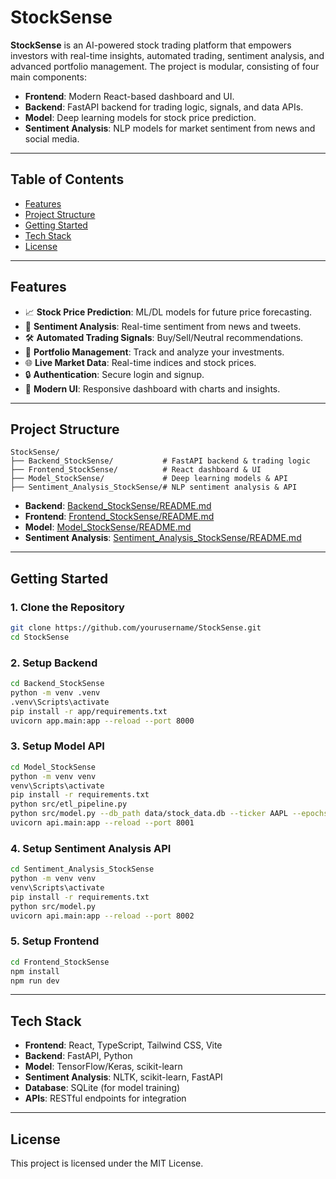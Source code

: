 # StockSense

**StockSense** is an AI-powered stock trading platform that empowers investors with real-time insights, automated trading, sentiment analysis, and advanced portfolio management. The project is modular, consisting of four main components:

- **Frontend**: Modern React-based dashboard and UI.
- **Backend**: FastAPI backend for trading logic, signals, and data APIs.
- **Model**: Deep learning models for stock price prediction.
- **Sentiment Analysis**: NLP models for market sentiment from news and social media.

---

## Table of Contents

- [Features](#features)
- [Project Structure](#project-structure)
- [Getting Started](#getting-started)
- [Tech Stack](#tech-stack)
- [License](#license)

---

## Features

- 📈 **Stock Price Prediction**: ML/DL models for future price forecasting.
- 📰 **Sentiment Analysis**: Real-time sentiment from news and tweets.
- 🛠️ **Automated Trading Signals**: Buy/Sell/Neutral recommendations.
- 💼 **Portfolio Management**: Track and analyze your investments.
- 🌐 **Live Market Data**: Real-time indices and stock prices.
- 🔒 **Authentication**: Secure login and signup.
- 🎨 **Modern UI**: Responsive dashboard with charts and insights.

---

## Project Structure

```
StockSense/
├── Backend_StockSense/           # FastAPI backend & trading logic
├── Frontend_StockSense/          # React dashboard & UI
├── Model_StockSense/             # Deep learning models & API
├── Sentiment_Analysis_StockSense/# NLP sentiment analysis & API
```

- **Backend**: [Backend_StockSense/README.md](Backend_StockSense/README.md)
- **Frontend**: [Frontend_StockSense/README.md](Frontend_StockSense/README.md)
- **Model**: [Model_StockSense/README.md](Model_StockSense/README.md)
- **Sentiment Analysis**: [Sentiment_Analysis_StockSense/README.md](Sentiment_Analysis_StockSense/README.md)

---

## Getting Started

### 1. Clone the Repository

```sh
git clone https://github.com/yourusername/StockSense.git
cd StockSense
```

### 2. Setup Backend

```sh
cd Backend_StockSense
python -m venv .venv
.venv\Scripts\activate
pip install -r app/requirements.txt
uvicorn app.main:app --reload --port 8000
```

### 3. Setup Model API

```sh
cd Model_StockSense
python -m venv venv
venv\Scripts\activate
pip install -r requirements.txt
python src/etl_pipeline.py
python src/model.py --db_path data/stock_data.db --ticker AAPL --epochs 50 --batch_size 32
uvicorn api.main:app --reload --port 8001
```

### 4. Setup Sentiment Analysis API

```sh
cd Sentiment_Analysis_StockSense
python -m venv venv
venv\Scripts\activate
pip install -r requirements.txt
python src/model.py
uvicorn api.main:app --reload --port 8002
```

### 5. Setup Frontend

```sh
cd Frontend_StockSense
npm install
npm run dev
```

---

## Tech Stack

- **Frontend**: React, TypeScript, Tailwind CSS, Vite
- **Backend**: FastAPI, Python
- **Model**: TensorFlow/Keras, scikit-learn
- **Sentiment Analysis**: NLTK, scikit-learn, FastAPI
- **Database**: SQLite (for model training)
- **APIs**: RESTful endpoints for integration

---

## License

This project is licensed under the MIT License.
